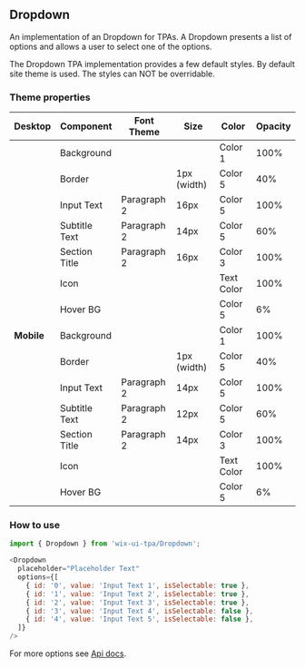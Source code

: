 ## Dropdown
An implementation of an Dropdown for TPAs.
A Dropdown presents a list of options and allows a user to select one of the options.

The Dropdown TPA implementation provides a few default styles. 
By default site theme is used.
The styles can NOT be overridable.

### Theme properties

| **Desktop** | **Component** | **Font Theme**  | **Size**    | **Color**  | **Opacity** |
|-------------|---------------|-----------------|-------------|------------|-------------|
|             | Background    |                 |             | Color 1    | 100%        |
|             | Border        |                 | 1px (width) | Color 5    | 40%         |
|             | Input Text    | Paragraph 2     | 16px        | Color 5    | 100%        |
|             | Subtitle Text | Paragraph 2     | 14px        | Color 5    | 60%         |
|             | Section Title | Paragraph 2     | 16px        | Color 3    | 100%        |
|             | Icon          |                 |             | Text Color | 100%        |
|             | Hover BG      |                 |             | Color 5    | 6%          |
| **Mobile**  | Background    |                 |             | Color 1    | 100%        |
|             | Border        |                 | 1px (width) | Color 5    | 40%         |
|             | Input Text    | Paragraph 2     | 14px        | Color 5    | 100%        |
|             | Subtitle Text | Paragraph 2     | 12px        | Color 5    | 60%         |
|             | Section Title | Paragraph 2     | 14px        | Color 3    | 100%        |
|             | Icon          |                 |             | Text Color | 100%        |
|             | Hover BG      |                 |             | Color 5    | 6%          |

### How to use
```javascript
import { Dropdown } from 'wix-ui-tpa/Dropdown';

<Dropdown
  placeholder="Placeholder Text"
  options={[
    { id: '0', value: 'Input Text 1', isSelectable: true },
    { id: '1', value: 'Input Text 2', isSelectable: true },
    { id: '2', value: 'Input Text 3', isSelectable: true },
    { id: '3', value: 'Input Text 4', isSelectable: false },
    { id: '4', value: 'Input Text 5', isSelectable: false },
  ]}
/>
```

For more options see [Api docs](https://wix-wix-ui-tpa.surge.sh/?activeTab=API&path=%2Fstory%2Fcomponents--dropdown).
